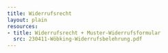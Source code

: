 ```yaml
---
title: Widerrufsrecht
layout: plain
resources:
- title: Widerrufsrecht + Muster-Widerrufsformular
  src: 230411-Wöbking-Widerrufsbelehrung.pdf
---
```

